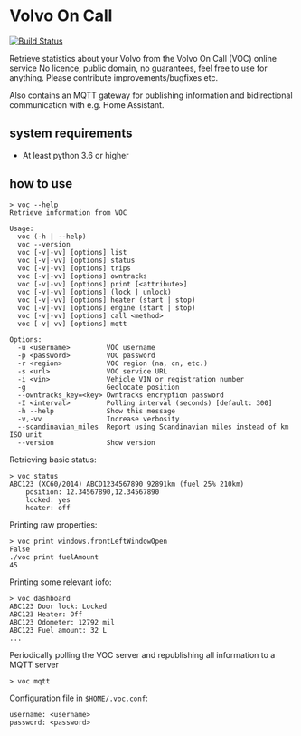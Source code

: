 # Volvo On Call

[![Build Status](https://travis-ci.org/molobrakos/volvooncall.svg?branch=master)](https://travis-ci.org/molobrakos/volvooncall)

Retrieve statistics about your Volvo from the Volvo On Call (VOC) online service
No licence, public domain, no guarantees, feel free to use for anything. Please contribute improvements/bugfixes etc.

Also contains an MQTT gateway for publishing information and bidirectional communication with e.g. Home Assistant.

## system requirements

 - At least python 3.6 or higher
 
## how to use

```
> voc --help
Retrieve information from VOC

Usage:
  voc (-h | --help)
  voc --version
  voc [-v|-vv] [options] list
  voc [-v|-vv] [options] status
  voc [-v|-vv] [options] trips
  voc [-v|-vv] [options] owntracks
  voc [-v|-vv] [options] print [<attribute>]
  voc [-v|-vv] [options] (lock | unlock)
  voc [-v|-vv] [options] heater (start | stop)
  voc [-v|-vv] [options] engine (start | stop)
  voc [-v|-vv] [options] call <method>
  voc [-v|-vv] [options] mqtt

Options:
  -u <username>         VOC username
  -p <password>         VOC password
  -r <region>           VOC region (na, cn, etc.)
  -s <url>              VOC service URL
  -i <vin>              Vehicle VIN or registration number
  -g                    Geolocate position
  --owntracks_key=<key> Owntracks encryption password
  -I <interval>         Polling interval (seconds) [default: 300]
  -h --help             Show this message
  -v,-vv                Increase verbosity
  --scandinavian_miles  Report using Scandinavian miles instead of km ISO unit
  --version             Show version
```

Retrieving basic status:
```
> voc status
ABC123 (XC60/2014) ABCD1234567890 92891km (fuel 25% 210km)
    position: 12.34567890,12.34567890
    locked: yes
    heater: off
```

Printing raw properties:
```
> voc print windows.frontLeftWindowOpen
False
./voc print fuelAmount
45
```

Printing some relevant iofo:
```
> voc dashboard
ABC123 Door lock: Locked
ABC123 Heater: Off
ABC123 Odometer: 12792 mil
ABC123 Fuel amount: 32 L
...
```
Periodically polling the VOC server and republishing all information to a MQTT server
```
> voc mqtt
```

Configuration file in `$HOME/.voc.conf`:
```
username: <username>
password: <password>
```



